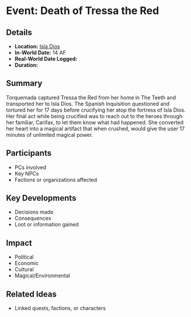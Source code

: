 # Event: Death of Tressa the Red
## Details
- **Location:** [Isla Dios](../../Locations/Kiera/Isla%20Dios.md)
- **In-World Date:**  14 AF
- **Real-World Date Logged:** 
- **Duration:** 
## Summary
Torquemada captured Tressa the Red from her home in The Teeth and transported her to Isla Dios. The Spanish Inquisition questioned and tortured her for 17 days before crucifying her atop the fortress of Isla Dios. Her final act while being crucified was to reach out to the heroes through her familiar, Carifax, to let them know what had happened.  She converted her heart into a magical artifact that when crushed, would give the user 17 minutes of unlimited magical power.  
## Participants
- PCs involved
- Key NPCs
- Factions or organizations affected
## Key Developments
- Decisions made
- Consequences
- Loot or information gained
## Impact
- Political
- Economic
- Cultural
- Magical/Environmental
## Related Ideas
- Linked quests, factions, or characters
